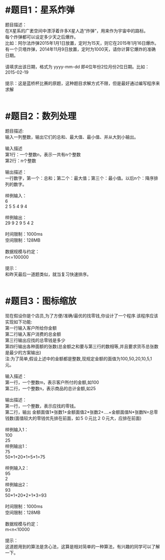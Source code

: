 #题目1：星系炸弹
=====
题目描述：<br>
在X星系的广袤空间中漂浮着许多X星人造“炸弹”，用来作为宇宙中的路标。<br>
每个炸弹都可以设定多少天之后爆炸。<br>
比如：阿尔法炸弹2015年1月1日放置，定时为15天，则它在2015年1月16日爆炸。<br>
有一个贝塔炸弹，2014年11月9日放置，定时为1000天，请你计算它爆炸的准确日期。<br>
<br>
请填求出该日期，格式为 yyyy-mm-dd  即4位年份2位月份2位日期。比如：2015-02-19<br>
<br>
提示：这是蓝桥杯比赛的原题，这种题目求解方式不限，但是最好通过编写程序来求解<br>
<br>

#题目2：数列处理<br>
=====

题目描述:<br>
输入一列整数，输出它们的总和、最大值、最小值、并从大到小输出。<br>
<br>
输入描述<br>
第1行：一个整数n，表示一共有n个整数<br>
第2行：n个整数<br>
<br>
输出描述：<br>
一行数字，第一个：总和；第二个：最大值；第三个：最小值。以后n个：降序排列的数字。<br>
<br>
样例输入：<br>
6<br>
2 5 5 4 9 4<br>
<br>
样例输出：<br>
29 9 2 9 5 4 2<br>
<br>
时间限制：1000ms<br>
空间限制：128MB<br>
<br>
数据规模与约定：<br>
n<=100000<br>
<br>
提示：<br>
和昨天最后一道题类似，就当复习快速排序。<br>
<br>

#题目3：图标缩放<br>
=====
现在假设你是个店员,为了方便/准确/最优的找零钱,你设计了一个程序.该程序应该实现如下功能:<br>
第一行输入客户所给你金额<br>
第二行输入客户消费的总金额<br>
第三行输出应找的总零钱是多少<br>
第四行输出各种面额的张数(总金额之和要与第三行的数相等,并且要求货币总张数是最少的方案输出)<br>
注:为了简单,假设上述中的金额都是整数,现规定金额的面值为100,50,20,10,5,1元。<br>
<br>
输入描述：<br>
第一行，一个整数m，表示客户所付的金额,如100<br>
第二行，一个整数n，表示商品的总计金额,如25<br>
<br>
输出描述：<br>
第一行，一个整数，表示应找的零钱。<br>
第二行，输出 金额面值1\*张数1+金额面值2\*张数2+....+金额面值N\*张数N=总零钱数(面值较大的零钱优先排在前面，如５０元比２０元大，应排在前面)<br>
<br>
样例输入1：<br>
100<br>
25<br>
样例输出1：<br>
75<br>
50\*1+20\*1+5\*1=75<br>
<br>
样例输入2：<br>
95<br>
2<br>
样例输出2：<br>
93<br>
50\*1+20\*2+1\*3=93<br>
<br>
时间限制：1000ms<br>
空间限制：128MB<br>
<br>
数据规模与约定：<br>
m<n<10000<br>
<br>
提示：<br>
这道题用到的算法是贪心法，这算是相对简单的一种算法，有兴趣的同学可以了解一下。<br>
